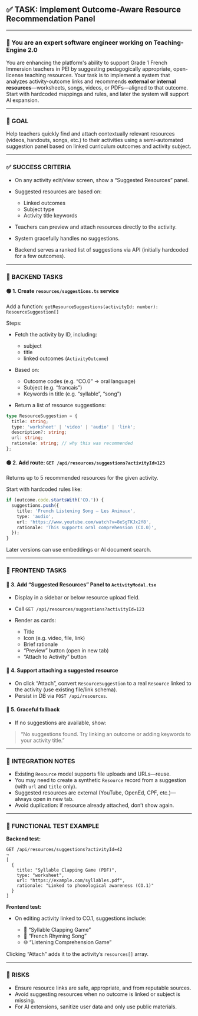 ## ✅ TASK: Implement Outcome-Aware Resource Recommendation Panel

---

### 🧠 You are an expert software engineer working on Teaching-Engine 2.0

You are enhancing the platform's ability to support Grade 1 French Immersion teachers in PEI by suggesting pedagogically appropriate, open-license teaching resources. Your task is to implement a system that analyzes activity-outcome links and recommends **external or internal resources**—worksheets, songs, videos, or PDFs—aligned to that outcome. Start with hardcoded mappings and rules, and later the system will support AI expansion.

---

### 🔹 GOAL

Help teachers quickly find and attach contextually relevant resources (videos, handouts, songs, etc.) to their activities using a semi-automated suggestion panel based on linked curriculum outcomes and activity subject.

---

### ✅ SUCCESS CRITERIA

- On any activity edit/view screen, show a “Suggested Resources” panel.
- Suggested resources are based on:

  - Linked outcomes
  - Subject type
  - Activity title keywords

- Teachers can preview and attach resources directly to the activity.
- System gracefully handles no suggestions.
- Backend serves a ranked list of suggestions via API (initially hardcoded for a few outcomes).

---

### 🔧 BACKEND TASKS

#### 🟢 1. Create `resources/suggestions.ts` service

Add a function: `getResourceSuggestions(activityId: number): ResourceSuggestion[]`

Steps:

- Fetch the activity by ID, including:

  - subject
  - title
  - linked outcomes (`ActivityOutcome`)

- Based on:

  - Outcome codes (e.g. “CO.0” → oral language)
  - Subject (e.g. “francais”)
  - Keywords in title (e.g. “syllable”, “song”)

- Return a list of resource suggestions:

```ts
type ResourceSuggestion = {
  title: string;
  type: 'worksheet' | 'video' | 'audio' | 'link';
  description?: string;
  url: string;
  rationale: string; // why this was recommended
};
```

#### 🟢 2. Add route: `GET /api/resources/suggestions?activityId=123`

Returns up to 5 recommended resources for the given activity.

Start with hardcoded rules like:

```ts
if (outcome.code.startsWith('CO.')) {
  suggestions.push({
    title: 'French Listening Song – Les Animaux',
    type: 'audio',
    url: 'https://www.youtube.com/watch?v=8eSgTKJx2f8',
    rationale: 'This supports oral comprehension (CO.0)',
  });
}
```

Later versions can use embeddings or AI document search.

---

### 🎨 FRONTEND TASKS

#### 🔵 3. Add “Suggested Resources” Panel to `ActivityModal.tsx`

- Display in a sidebar or below resource upload field.
- Call `GET /api/resources/suggestions?activityId=123`
- Render as cards:

  - Title
  - Icon (e.g. video, file, link)
  - Brief rationale
  - “Preview” button (open in new tab)
  - “Attach to Activity” button

#### 🔵 4. Support attaching a suggested resource

- On click “Attach”, convert `ResourceSuggestion` to a real `Resource` linked to the activity (use existing file/link schema).
- Persist in DB via `POST /api/resources`.

#### 🔵 5. Graceful fallback

- If no suggestions are available, show:

> “No suggestions found. Try linking an outcome or adding keywords to your activity title.”

---

### 🔗 INTEGRATION NOTES

- Existing `Resource` model supports file uploads and URLs—reuse.
- You may need to create a synthetic `Resource` record from a suggestion (with `url` and `title` only).
- Suggested resources are external (YouTube, OpenEd, CPF, etc.)—always open in new tab.
- Avoid duplication: if resource already attached, don’t show again.

---

### 🧪 FUNCTIONAL TEST EXAMPLE

**Backend test:**

```http
GET /api/resources/suggestions?activityId=42
→
[
  {
    title: "Syllable Clapping Game (PDF)",
    type: "worksheet",
    url: "https://example.com/syllables.pdf",
    rationale: "Linked to phonological awareness (CO.1)"
  }
]
```

**Frontend test:**

- On editing activity linked to CO.1, suggestions include:

  - 📄 “Syllable Clapping Game”
  - 🎵 “French Rhyming Song”
  - 🌐 “Listening Comprehension Game”

Clicking “Attach” adds it to the activity’s `resources[]` array.

---

### 🚩 RISKS

- Ensure resource links are safe, appropriate, and from reputable sources.
- Avoid suggesting resources when no outcome is linked or subject is missing.
- For AI extensions, sanitize user data and only use public materials.

